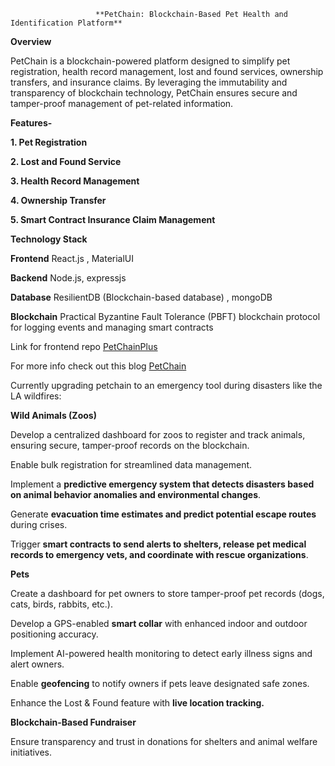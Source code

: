                        **PetChain: Blockchain-Based Pet Health and Identification Platform**
__**Overview**__

PetChain is a blockchain-powered platform designed to simplify pet registration, health record management, lost and found services, ownership transfers, and insurance claims. By leveraging the immutability and transparency of blockchain technology, PetChain ensures secure and tamper-proof management of pet-related information.

**Features-**

**1. Pet Registration**

**2. Lost and Found Service**

**3. Health Record Management**

**4. Ownership Transfer**

**5. Smart Contract Insurance Claim Management**


**Technology Stack**

**Frontend**
React.js , MaterialUI

**Backend**
Node.js, expressjs

**Database**
ResilientDB (Blockchain-based database)
, mongoDB

**Blockchain**
Practical Byzantine Fault Tolerance (PBFT)  blockchain protocol for logging events and managing smart contracts

Link for frontend repo [PetChainPlus](https://github.com/nehapradeep/PetChainPlus)

For more info check out this blog [PetChain](https://blog.resilientdb.com/2024/12/08/PetChain.html)


Currently upgrading petchain to an emergency tool during disasters like the LA wildfires:

**Wild Animals (Zoos)**

Develop a centralized dashboard for zoos to register and track animals, ensuring secure, tamper-proof records on the blockchain.

Enable bulk registration for streamlined data management.

Implement a **predictive emergency system that detects disasters based on animal behavior anomalies and environmental changes**.

Generate **evacuation time estimates and predict potential escape routes** during crises.

Trigger **smart contracts to send alerts to shelters, release pet medical records to emergency vets, and coordinate with rescue organizations**.

**Pets**

Create a dashboard for pet owners to store tamper-proof pet records (dogs, cats, birds, rabbits, etc.).

Develop a GPS-enabled **smart collar** with enhanced indoor and outdoor positioning accuracy.

Implement AI-powered health monitoring to detect early illness signs and alert owners.

Enable **geofencing** to notify owners if pets leave designated safe zones.

Enhance the Lost & Found feature with **live location tracking.**

**Blockchain-Based Fundraiser**

Ensure transparency and trust in donations for shelters and animal welfare initiatives.


